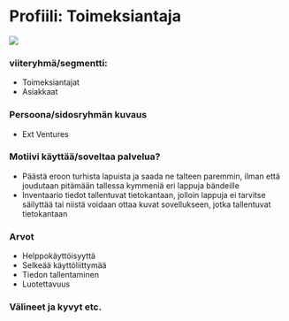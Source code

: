 # Profiili: Toimeksiantaja

![](https://extventures.fi/hallinta/wp-content/uploads/2020/11/Ext-Ventures-Logo-RGB.png)

### viiteryhmä/segmentti:

* Toimeksiantajat
* Asiakkaat

### Persoona/sidosryhmän kuvaus

* Ext Ventures

### Motiivi käyttää/soveltaa palvelua? 

* Päästä eroon turhista lapuista ja saada ne talteen paremmin, ilman että joudutaan pitämään tallessa kymmeniä eri lappuja bändeille
* Inventaario tiedot tallentuvat tietokantaan, jolloin lappuja ei tarvitse säilyttää tai niistä voidaan ottaa kuvat sovellukseen, jotka tallentuvat tietokantaan

### Arvot  

* Helppokäyttöisyyttä
* Selkeää käyttöliittymää
* Tiedon tallentaminen
* Luotettavuus



### Välineet ja kyvyt etc.

